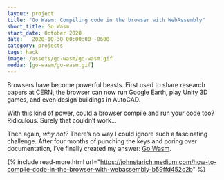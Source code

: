 ```yaml
---
layout: project
title: "Go Wasm: Compiling code in the browser with WebAssembly"
short_title: Go Wasm
start_date: October 2020
date:   2020-10-30 00:00:00 -0600
category: projects
tags: hack
image: /assets/go-wasm/go-wasm.gif
media: [go-wasm/go-wasm.gif]
---
```

Browsers have become powerful beasts. First used to share research papers at CERN, the browser can now run Google Earth, play Unity 3D games, and even design buildings in AutoCAD.

With this kind of power, could a browser compile and run your code too? Ridiculous. Surely that couldn’t work...

Then again, _why not?_ There’s no way I could ignore such a fascinating challenge. After four months of punching the keys and poring over documentation, I’ve finally created my answer: [Go Wasm][].

{% include read-more.html url="https://johnstarich.medium.com/how-to-compile-code-in-the-browser-with-webassembly-b59ffd452c2b" %}

[Go Wasm]: https://johnstarich.medium.com/how-to-compile-code-in-the-browser-with-webassembly-b59ffd452c2b
